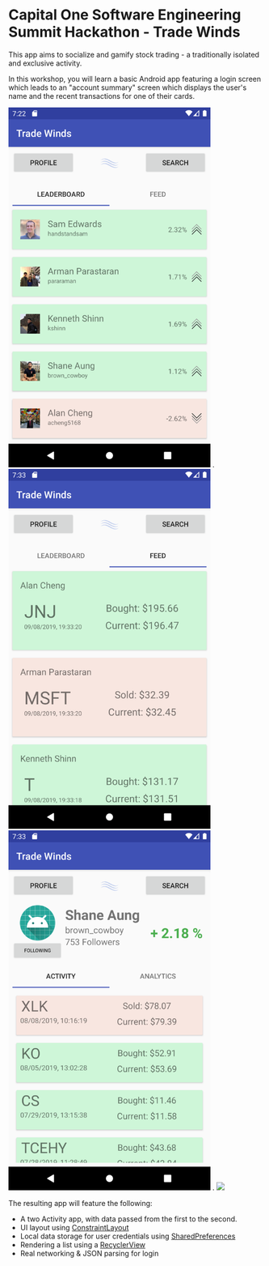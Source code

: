 # Capital One Software Engineering Summit Hackathon - Trade Winds

This app aims to socialize and gamify stock trading - a traditionally isolated and exclusive activity. 

In this workshop, you will learn a basic Android app featuring a login screen which
leads to an "account summary" screen which displays the user's name and the recent transactions
for one of their cards.

<img src="screenshots/leaderboard.png" width="400"> . <img src="screenshots/feed.png" width="400">
<img src="screenshots/profile_feed.png" width="400"> . <img src="screenshots/analytics.png" width="400">

The resulting app will feature the following:
- A two Activity app, with data passed from the first to the second.
- UI layout using [ConstraintLayout](https://developer.android.com/training/constraint-layout/)
- Local data storage for user credentials using [SharedPreferences](https://developer.android.com/reference/android/content/SharedPreferences)
- Rendering a list using a [RecyclerView](https://developer.android.com/guide/topics/ui/layout/recyclerview)
- Real networking & JSON parsing for login
